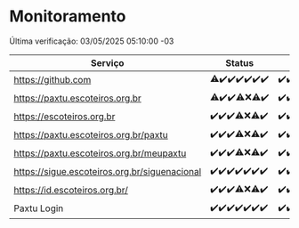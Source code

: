 # Monitoramento

Última verificação: 03/05/2025 05:10:00 -03

|Serviço|Status|Últimas 24h|
|---|---|---|
|https://github.com|<span title="2025-04-26: OK=22, Falhas=1">⚠️</span><span title="2025-04-27: OK=23">✔️</span><span title="2025-04-28: OK=22">✔️</span><span title="2025-04-29: OK=23">✔️</span><span title="2025-04-30: OK=23">✔️</span><span title="2025-05-01: OK=23">✔️</span><span title="2025-05-02: OK=7">✔️</span>|<span title="02/05/2025 05:12:00 -03 : 200">✔️</span><span title="02/05/2025 06:09:00 -03 : 200">✔️</span><span title="02/05/2025 07:10:00 -03 : 200">✔️</span><span title="02/05/2025 08:07:00 -03 : 200">✔️</span><span title="02/05/2025 09:17:00 -03 : 200">✔️</span><span title="02/05/2025 10:20:00 -03 : 200">✔️</span><span title="02/05/2025 11:09:00 -03 : 200">✔️</span><span title="02/05/2025 12:09:00 -03 : 200">✔️</span><span title="02/05/2025 13:11:00 -03 : 200">✔️</span><span title="02/05/2025 14:08:00 -03 : 200">✔️</span><span title="02/05/2025 15:12:00 -03 : 200">✔️</span><span title="02/05/2025 16:07:00 -03 : 200">✔️</span><span title="02/05/2025 17:10:00 -03 : 200">✔️</span><span title="02/05/2025 18:08:00 -03 : 200">✔️</span><span title="02/05/2025 19:08:00 -03 : 200">✔️</span><span title="02/05/2025 20:08:00 -03 : 200">✔️</span><span title="02/05/2025 21:44:00 -03 : 200">✔️</span><span title="02/05/2025 23:21:00 -03 : 200">✔️</span><span title="03/05/2025 00:29:00 -03 : 200">✔️</span><span title="03/05/2025 01:10:00 -03 : 200">✔️</span><span title="03/05/2025 02:09:00 -03 : 200">✔️</span><span title="03/05/2025 03:12:00 -03 : 200">✔️</span><span title="03/05/2025 04:08:00 -03 : 200">✔️</span><span title="03/05/2025 05:10:00 -03 : 200">✔️</span>|
|https://paxtu.escoteiros.org.br|<span title="2025-04-26: OK=22, Falhas=1">⚠️</span><span title="2025-04-27: OK=23">✔️</span><span title="2025-04-28: OK=22">✔️</span><span title="2025-04-29: OK=21, Falhas=2">⚠️</span><span title="2025-04-30: Falhas=23">❌</span><span title="2025-05-01: OK=11, Falhas=12">⚠️</span><span title="2025-05-02: OK=7">✔️</span>|<span title="02/05/2025 05:12:00 -03 : 200">✔️</span><span title="02/05/2025 06:09:00 -03 : 200">✔️</span><span title="02/05/2025 07:10:00 -03 : 200">✔️</span><span title="02/05/2025 08:07:00 -03 : 200">✔️</span><span title="02/05/2025 09:17:00 -03 : 200">✔️</span><span title="02/05/2025 10:20:00 -03 : 200">✔️</span><span title="02/05/2025 11:09:00 -03 : 200">✔️</span><span title="02/05/2025 12:09:00 -03 : 200">✔️</span><span title="02/05/2025 13:11:00 -03 : 200">✔️</span><span title="02/05/2025 14:08:00 -03 : 200">✔️</span><span title="02/05/2025 15:12:00 -03 : 200">✔️</span><span title="02/05/2025 16:07:00 -03 : 502">❌</span><span title="02/05/2025 17:10:00 -03 : 200">✔️</span><span title="02/05/2025 18:08:00 -03 : 200">✔️</span><span title="02/05/2025 19:08:00 -03 : 200">✔️</span><span title="02/05/2025 20:08:00 -03 : 200">✔️</span><span title="02/05/2025 21:44:00 -03 : 200">✔️</span><span title="02/05/2025 23:21:00 -03 : 200">✔️</span><span title="03/05/2025 00:29:00 -03 : 200">✔️</span><span title="03/05/2025 01:10:00 -03 : 200">✔️</span><span title="03/05/2025 02:09:00 -03 : 200">✔️</span><span title="03/05/2025 03:12:00 -03 : 200">✔️</span><span title="03/05/2025 04:08:00 -03 : 200">✔️</span><span title="03/05/2025 05:10:00 -03 : 200">✔️</span>|
|https://escoteiros.org.br|<span title="2025-04-26: OK=23">✔️</span><span title="2025-04-27: OK=23">✔️</span><span title="2025-04-28: OK=22">✔️</span><span title="2025-04-29: OK=22, Falhas=1">⚠️</span><span title="2025-04-30: Falhas=23">❌</span><span title="2025-05-01: OK=10, Falhas=13">⚠️</span><span title="2025-05-02: OK=7">✔️</span>|<span title="02/05/2025 05:12:00 -03 : 200">✔️</span><span title="02/05/2025 06:09:00 -03 : 200">✔️</span><span title="02/05/2025 07:10:00 -03 : 200">✔️</span><span title="02/05/2025 08:07:00 -03 : 200">✔️</span><span title="02/05/2025 09:17:00 -03 : 200">✔️</span><span title="02/05/2025 10:20:00 -03 : 200">✔️</span><span title="02/05/2025 11:09:00 -03 : 200">✔️</span><span title="02/05/2025 12:09:00 -03 : 200">✔️</span><span title="02/05/2025 13:11:00 -03 : 200">✔️</span><span title="02/05/2025 14:08:00 -03 : 200">✔️</span><span title="02/05/2025 15:12:00 -03 : 200">✔️</span><span title="02/05/2025 16:07:00 -03 : 200">✔️</span><span title="02/05/2025 17:10:00 -03 : 200">✔️</span><span title="02/05/2025 18:08:00 -03 : 200">✔️</span><span title="02/05/2025 19:08:00 -03 : 200">✔️</span><span title="02/05/2025 20:08:00 -03 : 200">✔️</span><span title="02/05/2025 21:44:00 -03 : 200">✔️</span><span title="02/05/2025 23:21:00 -03 : 200">✔️</span><span title="03/05/2025 00:29:00 -03 : 200">✔️</span><span title="03/05/2025 01:10:00 -03 : 200">✔️</span><span title="03/05/2025 02:09:00 -03 : 200">✔️</span><span title="03/05/2025 03:12:00 -03 : 200">✔️</span><span title="03/05/2025 04:08:00 -03 : 200">✔️</span><span title="03/05/2025 05:10:00 -03 : 200">✔️</span>|
|https://paxtu.escoteiros.org.br/paxtu|<span title="2025-04-26: OK=23">✔️</span><span title="2025-04-27: OK=23">✔️</span><span title="2025-04-28: OK=22">✔️</span><span title="2025-04-29: OK=22, Falhas=1">⚠️</span><span title="2025-04-30: Falhas=23">❌</span><span title="2025-05-01: OK=12, Falhas=11">⚠️</span><span title="2025-05-02: OK=7">✔️</span>|<span title="02/05/2025 05:12:00 -03 : 200">✔️</span><span title="02/05/2025 06:09:00 -03 : 200">✔️</span><span title="02/05/2025 07:10:00 -03 : 200">✔️</span><span title="02/05/2025 08:07:00 -03 : 200">✔️</span><span title="02/05/2025 09:17:00 -03 : 200">✔️</span><span title="02/05/2025 10:20:00 -03 : 200">✔️</span><span title="02/05/2025 11:09:00 -03 : 200">✔️</span><span title="02/05/2025 12:09:00 -03 : 200">✔️</span><span title="02/05/2025 13:11:00 -03 : 200">✔️</span><span title="02/05/2025 14:08:00 -03 : 200">✔️</span><span title="02/05/2025 15:12:00 -03 : 200">✔️</span><span title="02/05/2025 16:07:00 -03 : 502">❌</span><span title="02/05/2025 17:10:00 -03 : 200">✔️</span><span title="02/05/2025 18:08:00 -03 : 200">✔️</span><span title="02/05/2025 19:08:00 -03 : 200">✔️</span><span title="02/05/2025 20:08:00 -03 : 200">✔️</span><span title="02/05/2025 21:44:00 -03 : 200">✔️</span><span title="02/05/2025 23:21:00 -03 : 200">✔️</span><span title="03/05/2025 00:29:00 -03 : 200">✔️</span><span title="03/05/2025 01:10:00 -03 : 200">✔️</span><span title="03/05/2025 02:09:00 -03 : 200">✔️</span><span title="03/05/2025 03:12:00 -03 : 200">✔️</span><span title="03/05/2025 04:08:00 -03 : 200">✔️</span><span title="03/05/2025 05:10:00 -03 : 200">✔️</span>|
|https://paxtu.escoteiros.org.br/meupaxtu|<span title="2025-04-26: OK=23">✔️</span><span title="2025-04-27: OK=23">✔️</span><span title="2025-04-28: OK=22">✔️</span><span title="2025-04-29: OK=22, Falhas=1">⚠️</span><span title="2025-04-30: Falhas=23">❌</span><span title="2025-05-01: OK=9, Falhas=14">⚠️</span><span title="2025-05-02: OK=7">✔️</span>|<span title="02/05/2025 05:12:00 -03 : 200">✔️</span><span title="02/05/2025 06:09:00 -03 : 200">✔️</span><span title="02/05/2025 07:10:00 -03 : 200">✔️</span><span title="02/05/2025 08:07:00 -03 : 200">✔️</span><span title="02/05/2025 09:17:00 -03 : 200">✔️</span><span title="02/05/2025 10:20:00 -03 : 200">✔️</span><span title="02/05/2025 11:09:00 -03 : 200">✔️</span><span title="02/05/2025 12:09:00 -03 : 200">✔️</span><span title="02/05/2025 13:11:00 -03 : 200">✔️</span><span title="02/05/2025 14:08:00 -03 : 200">✔️</span><span title="02/05/2025 15:12:00 -03 : 200">✔️</span><span title="02/05/2025 16:07:00 -03 : 502">❌</span><span title="02/05/2025 17:10:00 -03 : 200">✔️</span><span title="02/05/2025 18:08:00 -03 : 200">✔️</span><span title="02/05/2025 19:08:00 -03 : 200">✔️</span><span title="02/05/2025 20:08:00 -03 : 200">✔️</span><span title="02/05/2025 21:44:00 -03 : 200">✔️</span><span title="02/05/2025 23:21:00 -03 : 200">✔️</span><span title="03/05/2025 00:29:00 -03 : 200">✔️</span><span title="03/05/2025 01:10:00 -03 : 200">✔️</span><span title="03/05/2025 02:09:00 -03 : 200">✔️</span><span title="03/05/2025 03:12:00 -03 : 200">✔️</span><span title="03/05/2025 04:08:00 -03 : 200">✔️</span><span title="03/05/2025 05:10:00 -03 : 200">✔️</span>|
|https://sigue.escoteiros.org.br/siguenacional|<span title="2025-04-26: OK=23">✔️</span><span title="2025-04-27: OK=23">✔️</span><span title="2025-04-28: OK=22">✔️</span><span title="2025-04-29: OK=23">✔️</span><span title="2025-04-30: OK=23">✔️</span><span title="2025-05-01: OK=23">✔️</span><span title="2025-05-02: OK=7">✔️</span>|<span title="02/05/2025 05:12:00 -03 : 200">✔️</span><span title="02/05/2025 06:09:00 -03 : 200">✔️</span><span title="02/05/2025 07:10:00 -03 : 200">✔️</span><span title="02/05/2025 08:07:00 -03 : 200">✔️</span><span title="02/05/2025 09:17:00 -03 : 200">✔️</span><span title="02/05/2025 10:20:00 -03 : 200">✔️</span><span title="02/05/2025 11:09:00 -03 : 200">✔️</span><span title="02/05/2025 12:09:00 -03 : 200">✔️</span><span title="02/05/2025 13:11:00 -03 : 200">✔️</span><span title="02/05/2025 14:08:00 -03 : 200">✔️</span><span title="02/05/2025 15:12:00 -03 : 200">✔️</span><span title="02/05/2025 16:07:00 -03 : 502">❌</span><span title="02/05/2025 17:10:00 -03 : 200">✔️</span><span title="02/05/2025 18:08:00 -03 : 200">✔️</span><span title="02/05/2025 19:08:00 -03 : 200">✔️</span><span title="02/05/2025 20:08:00 -03 : 200">✔️</span><span title="02/05/2025 21:44:00 -03 : 200">✔️</span><span title="02/05/2025 23:21:00 -03 : 200">✔️</span><span title="03/05/2025 00:29:00 -03 : 200">✔️</span><span title="03/05/2025 01:10:00 -03 : 200">✔️</span><span title="03/05/2025 02:09:00 -03 : 200">✔️</span><span title="03/05/2025 03:12:00 -03 : 200">✔️</span><span title="03/05/2025 04:08:00 -03 : 200">✔️</span><span title="03/05/2025 05:10:00 -03 : 200">✔️</span>|
|https://id.escoteiros.org.br/|<span title="2025-04-26: OK=23">✔️</span><span title="2025-04-27: OK=23">✔️</span><span title="2025-04-28: OK=22">✔️</span><span title="2025-04-29: OK=22, Falhas=1">⚠️</span><span title="2025-04-30: Falhas=23">❌</span><span title="2025-05-01: OK=10, Falhas=13">⚠️</span><span title="2025-05-02: OK=7">✔️</span>|<span title="02/05/2025 05:12:00 -03 : 200">✔️</span><span title="02/05/2025 06:10:00 -03 : 200">✔️</span><span title="02/05/2025 07:10:00 -03 : 200">✔️</span><span title="02/05/2025 08:07:00 -03 : 200">✔️</span><span title="02/05/2025 09:17:00 -03 : 200">✔️</span><span title="02/05/2025 10:20:00 -03 : 200">✔️</span><span title="02/05/2025 11:09:00 -03 : 200">✔️</span><span title="02/05/2025 12:09:00 -03 : 200">✔️</span><span title="02/05/2025 13:11:00 -03 : 200">✔️</span><span title="02/05/2025 14:08:00 -03 : 200">✔️</span><span title="02/05/2025 15:12:00 -03 : 200">✔️</span><span title="02/05/2025 16:07:00 -03 : 200">✔️</span><span title="02/05/2025 17:10:00 -03 : 200">✔️</span><span title="02/05/2025 18:08:00 -03 : 200">✔️</span><span title="02/05/2025 19:08:00 -03 : 200">✔️</span><span title="02/05/2025 20:08:00 -03 : 200">✔️</span><span title="02/05/2025 21:44:00 -03 : 200">✔️</span><span title="02/05/2025 23:21:00 -03 : 200">✔️</span><span title="03/05/2025 00:29:00 -03 : 200">✔️</span><span title="03/05/2025 01:10:00 -03 : 200">✔️</span><span title="03/05/2025 02:09:00 -03 : 200">✔️</span><span title="03/05/2025 03:12:00 -03 : 200">✔️</span><span title="03/05/2025 04:08:00 -03 : 200">✔️</span><span title="03/05/2025 05:10:00 -03 : 200">✔️</span>|
|Paxtu Login|<span title="2025-04-26: OK=23">✔️</span><span title="2025-04-27: OK=23">✔️</span><span title="2025-04-28: OK=22">✔️</span><span title="2025-04-29: OK=23">✔️</span><span title="2025-04-30: OK=23">✔️</span><span title="2025-05-01: OK=23">✔️</span><span title="2025-05-02: OK=7">✔️</span>|<span title="02/05/2025 05:12:00 -03 : 200">✔️</span><span title="02/05/2025 06:10:00 -03 : 200">✔️</span><span title="02/05/2025 07:10:00 -03 : 200">✔️</span><span title="02/05/2025 08:07:00 -03 : 200">✔️</span><span title="02/05/2025 09:17:00 -03 : 200">✔️</span><span title="02/05/2025 10:20:00 -03 : 200">✔️</span><span title="02/05/2025 11:09:00 -03 : 200">✔️</span><span title="02/05/2025 12:09:00 -03 : 200">✔️</span><span title="02/05/2025 13:11:00 -03 : 200">✔️</span><span title="02/05/2025 14:08:00 -03 : 200">✔️</span><span title="02/05/2025 15:12:00 -03 : 200">✔️</span><span title="02/05/2025 16:07:00 -03 : 502">❌</span><span title="02/05/2025 17:10:00 -03 : 200">✔️</span><span title="02/05/2025 18:08:00 -03 : 200">✔️</span><span title="02/05/2025 19:08:00 -03 : 200">✔️</span><span title="02/05/2025 20:08:00 -03 : 200">✔️</span><span title="02/05/2025 21:44:00 -03 : 200">✔️</span><span title="02/05/2025 23:21:00 -03 : 200">✔️</span><span title="03/05/2025 00:29:00 -03 : 200">✔️</span><span title="03/05/2025 01:10:00 -03 : 200">✔️</span><span title="03/05/2025 02:09:00 -03 : 200">✔️</span><span title="03/05/2025 03:12:00 -03 : 200">✔️</span><span title="03/05/2025 04:08:00 -03 : 200">✔️</span><span title="03/05/2025 05:10:00 -03 : 200">✔️</span>|
